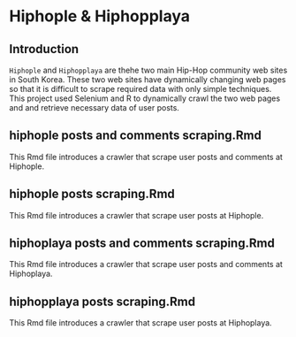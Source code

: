 # Hiphople & Hiphopplaya


## Introduction

`Hiphople` and `Hiphopplaya` are thehe two main Hip-Hop community web sites in South Korea. These two web sites have dynamically changing web pages so that it is difficult to scrape required data with only simple techniques. This project used Selenium and R to dynamically crawl the two web pages and and retrieve necessary data of user posts.

## hiphople posts and comments scraping.Rmd

This Rmd file introduces a crawler that scrape user posts and comments at Hiphople.

## hiphople posts scraping.Rmd

This Rmd file introduces a crawler that scrape user posts at Hiphople.

## hiphoplaya posts and comments scraping.Rmd

This Rmd file introduces a crawler that scrape user posts and comments at Hiphoplaya.

## hiphopplaya posts scraping.Rmd

This Rmd file introduces a crawler that scrape user posts at Hiphoplaya.



